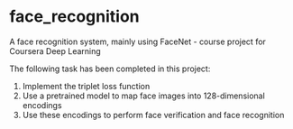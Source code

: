 # face_recognition
A face recognition system, mainly using FaceNet - course project for Coursera Deep Learning 

The following task has been completed in this project:
1. Implement the triplet loss function
2. Use a pretrained model to map face images into 128-dimensional encodings
3. Use these encodings to perform face verification and face recognition
